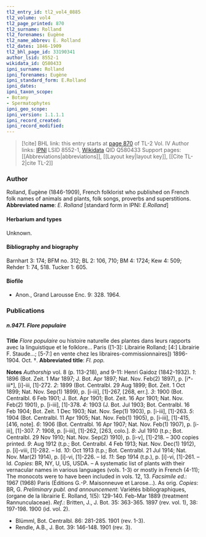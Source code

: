 ```yaml
---
tl2_entry_id: tl2_vol4_0885
tl2_volume: vol4
tl2_page_printed: 870
tl2_surname: Rolland
tl2_forenames: Eugène
tl2_name_abbrev: E. Rolland
tl2_dates: 1846-1909
tl2_bhl_page_id: 33190341
author_lsid: 8552-1
wikidata_id: Q580433
ipni_surname: Rolland
ipni_forenames: Eugène
ipni_standard_form: E.Rolland
ipni_dates: 
ipni_taxon_scope: 
- Botany
- Spermatophytes
ipni_geo_scope: 
ipni_version: 1.1.1.1
ipni_record_created: 
ipni_record_modified:
---
```


> [!cite] BHL link: this entry starts at [page 870](https://www.biodiversitylibrary.org/page/33190341) of TL-2 Vol. IV
> Author links: [IPNI](https://www.ipni.org/a/8552-1) LSID 8552-1, [Wikidata](https://www.wikidata.org/wiki/Q580433) QID Q580433
> Support pages: [[Abbreviations|abbreviations]], [[Layout key|layout key]], [[Cite TL-2|cite TL-2]]

### Author

Rolland, Eugène (1846-1909), French folklorist who published on French folk names of animals and plants, folk songs, proverbs and superstitions. 
**Abbreviated name**: *E. Rolland* \[standard form in IPNI: *E.Rolland*\]

#### Herbarium and types

Unknown.

#### Bibliography and biography

Barnhart 3: 174; BFM no. 312; BL 2: 106, 710; BM 4: 1724; Kew 4: 509; Rehder 1: 74, 518. Tucker 1: 605.

#### Biofile

- Anon., Grand Larousse Enc. 9: 328. 1964.

### Publications

##### n.9471. Flore populaire

**Title**
*Flore populaire* ou histoire naturelle des plantes dans leurs rapports avec la linguistique et le folklore... Paris (\[1-3\]: Librairie Rolland; \[4:\] Librairie F. Staude...; \[5-7:\] en vente chez les libraires-commissionnaires\]) 1896-1904. Oct. †.
**Abbreviated title**: *Fl. pop.*

**Notes**
*Authorship* vol. 8 (p. 113-218), and 9-11: Henri Gaidoz (1842-1932).
*1*: 1896 (Bot. Zeit. 1 Mar 1897; J. Bot. Apr 1897; Nat. Nov. Feb(2) 1897), p. \[i\*-iii\*\], \[i\]-iii, \[1\]-272.
*2*: 1899 (Bot. Centralbl. 29 Aug 1899; Bot. Zeit. 1 Oct 1899; Nat. Nov. Sep(1) 1899), p. \[i-iii\], \[1\]-267, \[268, err.\].
*3*: 1900 (Bot. Centralbl. 6 Feb 1901; J. Bot. Apr 1901; Bot. Zeit. 16 Apr 1901; Nat. Nov. Feb(2) 1901), p. \[i-iii\], \[1\]-378.
*4*: 1903 (J. Bot. Jul 1903; Bot. Centralbl. 16 Feb 1904; Bot. Zeit. 1 Dec 1903; Nat. Nov. Sep(1) 1903), p. \[i-iii\], \[1\]-263.
*5*: 1904 (Bot. Centralbl. 11 Apr 1905; Nat. Nov. Feb(1) 1905), p. \[i-iii\], \[1\]-415, \[416, note\].
*6*: 1906 (Bot. Centralbl. 16 Apr 1907; Nat. Nov. Feb(1) 1907), p. \[i-iii\], \[1\]-307.
*7*: 1908, p. \[i-iii\], \[1\]-262, \[263, colo.\].
*8*: Jul 1910 (t.p.; Bot. Centralbl. 29 Nov 1910; Nat. Nov. Sep(2) 1910), p. \[i-v\], \[1\]-218. – 300 copies printed.
*9*: Aug 1912 (t.p.; Bot. Centralbl. 4 Feb 1913; Nat. Nov. Dec(1) 1912), p. \[i\]-viii, \[1\]-282. – Id.
*10*: Oct 1913 (t.p.; Bot. Centralbl. 21 Jul 1914; Nat. Nov. Mar(2) 1914), p. \[i\]-vi, \[1\]-226. – Id.
*11*: Sep 1914 (t.p.), p. \[i\]-vi, \[1\]-261. – Id.
*Copies*: BR, NY, U, US, USDA. – A systematic list of plants with their vernacular names in various languages (vols. 1-3) or mostly in French (4-11); The monocots were to have been included in vols. 12, 13.
*Facsimile ed*.: 1967 (1968) Paris (Éditions G.-P. Maisonneuve et Larose...). As orig.
*Copies*: BR, G.
*Preliminary publ. and announcement*: Variétés bibliographiques, (organe de la librairie E. Rolland, 1(5): 129-140. Feb-Mar 1889 (treatment Rannunculaceae).
*Ref*.: Britten, J., J. Bot. 35: 363-365. 1897 (rev. vol. 1), 38: 197-198. 1900 (id. vol. 2).
- Blümml, Bot. Centralbl. 86: 281-285. 1901 (rev. 1-3).
- Rendle, A.B., J. Bot. 39: 146-148. 1901 (rev. 3).

